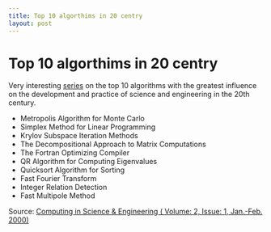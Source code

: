 ```yaml
---
title: Top 10 algorthims in 20 centry
layout: post
---
```

# Top 10 algorthims in 20 centry
Very interesting [series](https://www.cs.fsu.edu/~lacher/courses/COT4401/notes/cise_v2_i1/index.html) on the top 10 algorithms with the greatest influence on the development and practice of science and engineering in the 20th century.

 - Metropolis Algorithm for Monte Carlo
 - Simplex Method for Linear Programming
 - Krylov Subspace Iteration Methods
 - The Decompositional Approach to Matrix Computations
 - The Fortran Optimizing Compiler
 - QR Algorithm for Computing Eigenvalues
 - Quicksort Algorithm for Sorting
 - Fast Fourier Transform
 - Integer Relation Detection
 - Fast Multipole Method

Source: [Computing in Science & Engineering ( Volume: 2, Issue: 1, Jan.-Feb. 2000)](https://doi.org/10.1109/MCISE.2000.814652)

